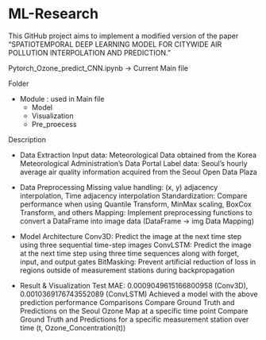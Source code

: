 # ML-Research

This GitHub project aims to implement a modified version of the paper “SPATIOTEMPORAL DEEP LEARNING MODEL FOR CITYWIDE AIR POLLUTION INTERPOLATION AND PREDICTION.”

Pytorch_Ozone_predict_CNN.ipynb -> Current Main file

Folder
- Module : used in Main file
  - Model
  - Visualization
  - Pre_proecess
 
Description

- Data Extraction
Input data: Meteorological Data obtained from the Korea Meteorological Administration’s Data Portal
Label data: Seoul’s hourly average air quality information acquired from the Seoul Open Data Plaza

- Data Preprocessing
Missing value handling: (x, y) adjacency interpolation, Time adjacency interpolation
Standardization: Compare performance when using Quantile Transform, MinMax scaling, BoxCox Transform, and others
Mapping: Implement preprocessing functions to convert a DataFrame into image data (DataFrame → img Data Mapping)

- Model Architecture
Conv3D: Predict the image at the next time step using three sequential time-step images
ConvLSTM: Predict the image at the next time step using three time sequences along with forget, input, and output gates
BitMasking: Prevent artificial reduction of loss in regions outside of measurement stations during backpropagation

- Result & Visualization
Test MAE: 0.0009049615166800958 (Conv3D), 0.0010369176743552089 (ConvLSTM)
Achieved a model with the above prediction performance
Comparisons
Compare Ground Truth and Predictions on the Seoul Ozone Map at a specific time point
Compare Ground Truth and Predictions for a specific measurement station over time (t, Ozone_Concentration(t))
